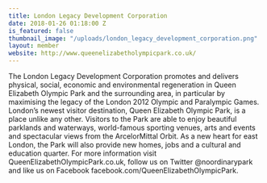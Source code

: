 ```yaml
---
title: London Legacy Development Corporation
date: 2018-01-26 01:18:00 Z
is_featured: false
thumbnail_image: "/uploads/london_legacy_development_corporation.png"
layout: member
website: http://www.queenelizabetholympicpark.co.uk/
---
```


The London Legacy Development Corporation promotes and delivers physical, social, economic and environmental regeneration in Queen Elizabeth Olympic Park and the surrounding area, in particular by maximising the legacy of the London 2012 Olympic and Paralympic Games. London’s newest visitor destination, Queen Elizabeth Olympic Park, is a place unlike any other. Visitors to the Park are able to enjoy beautiful parklands and waterways, world-famous sporting venues, arts and events and spectacular views from the ArcelorMittal Orbit. As a new heart for east London, the Park will also provide new homes, jobs and a cultural and education quarter. For more information visit QueenElizabethOlympicPark.co.uk, follow us on Twitter @noordinarypark and like us on Facebook facebook.com/QueenElizabethOlympicPark.